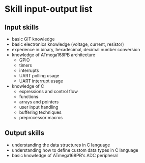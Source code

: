 # Skill input-output list

## Input skills
- basic GIT knowledge
- basic electronics knowledge (voltage, current, resistor)
- experience in binary, hexadecimal, decimal number conversion
- knowledge of ATmega168PB architecture
    - GPIO
    - timers
    - interrupts
    - UART polling usage
	- UART interrupt usage
- knowledge of C
    - expressions and control flow
    - functions
    - arrays and pointers
    - user input handling
    - buffering techniques
    - preprocessor macros

## Output skills
- understanding the data structures in C language
- understanding how to define custom data types in C language
- basic knowledge of ATmega168PB's ADC peripheral
